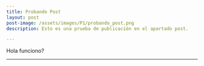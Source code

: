 ```yaml
---
title: Probando Post
layout: post
post-image: /assets/images/P1/probando_post.png
description: Esto es una prueba de publicación en el apartado post.

---
```


Hola funciono?

---
